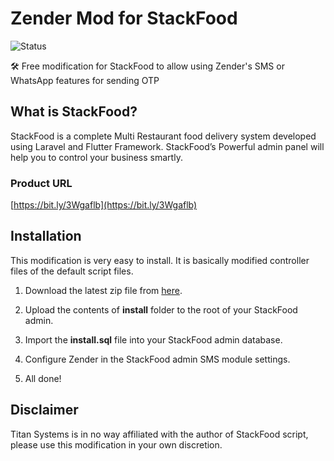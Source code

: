 # Zender Mod for StackFood

![Status](https://img.shields.io/badge/status-released-blue?style=for-the-badge)

🛠 Free modification for StackFood to allow using Zender's SMS or WhatsApp features for sending OTP

## What is StackFood?

StackFood is a complete Multi Restaurant food delivery system developed using Laravel and Flutter Framework. StackFood’s Powerful admin panel will help you to control your business smartly.

### Product URL

[https://bit.ly/3Wgaflb](https://bit.ly/3Wgaflb)

## Installation

This modification is very easy to install. It is basically modified controller files of the default script files.

1. Download the latest zip file from [here](https://github.com/titansys/zender-mod-stackfood/releases).

2. Upload the contents of **install** folder to the root of your StackFood admin.

3. Import the **install.sql** file into your StackFood admin database.

4. Configure Zender in the StackFood admin SMS module settings.

5. All done!

## Disclaimer

Titan Systems is in no way affiliated with the author of StackFood script, please use this modification in your own discretion.
